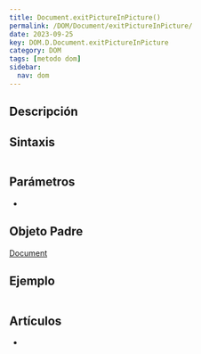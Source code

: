 ```yaml
---
title: Document.exitPictureInPicture()
permalink: /DOM/Document/exitPictureInPicture/
date: 2023-09-25
key: DOM.D.Document.exitPictureInPicture
category: DOM
tags: [metodo dom]
sidebar:
  nav: dom
---
```


## Descripción


## Sintaxis


```javascript

```


## Parámetros

- 

## Objeto Padre


[Document](https://www.w3api.com/DOM/Document/)


## Ejemplo


```javascript

```


## Artículos

- 
